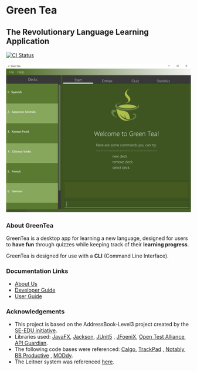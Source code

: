 # Green Tea
## The Revolutionary Language Learning Application

[![CI Status](https://github.com/AY2021S1-CS2103T-T09-4/tp/workflows/Java%20CI/badge.svg)](https://github.com/AY2021S1-CS2103T-T09-4/tp/actions)

![Ui](docs/images/Ui.png)

### About GreenTea
GreenTea is a desktop app for learning a new language, designed for users to **have fun** through quizzes while keeping
track of their **learning progress**.

GreenTea is designed for use with a **CLI** (Command Line Interface).

### Documentation Links
* [About Us](docs/AboutUs.md)
* [Developer Guide](docs/DeveloperGuide.md)
* [User Guide](docs/UserGuide.md)

### Acknowledgements
* This project is based on the AddressBook-Level3 project created by the [SE-EDU initiative](https://se-education.org).
* Libraries used: [JavaFX](https://openjfx.io/), [Jackson](https://github.com/FasterXML/jackson), [JUnit5](https://github.com/junit-team/junit5)
, [JFoeniX](http://www.jfoenix.com/), [Open Test Alliance](https://github.com/ota4j-team/opentest4j), [API Guardian](https://github.com/apiguardian-team/apiguardian).
* The following code bases were referenced: [Calgo](https://github.com/AY1920S2-CS2103T-F11-1/main), [TrackPad](https://github.com/AY2021S1-CS2103T-T09-3/tp)
, [Notably](https://github.com/AY1920S2-CS2103T-W17-2/main), [BB Productive](https://github.com/AY1920S2-CS2103T-W16-1/main)
, [MODdy](https://github.com/AY1920S2-CS2103T-W13-3/main).
* The Leitner system was referenced [here](https://jessewhelan.medium.com/using-the-leitner-system-to-improve-your-study-d5edafae7f0).
